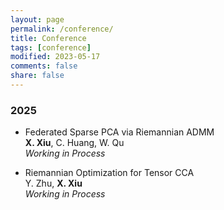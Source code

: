 ```yaml
---
layout: page
permalink: /conference/
title: Conference
tags: [conference]
modified: 2023-05-17 
comments: false
share: false
---
```







### 2025

* Federated Sparse PCA via Riemannian ADMM<br>
<b>X. Xiu</b>, C. Huang, W. Qu<br>
<i>Working in Process</i><br>


* Riemannian Optimization for Tensor CCA<br>
Y. Zhu, <b>X. Xiu</b><br>
<i>Working in Process</i><br>





